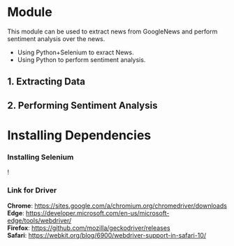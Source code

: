 # Module  

This module can be used to extract news from GoogleNews and perform sentiment analysis over the news.  
 - Using Python+Selenium to exract News.  
 - Using Python to perform sentiment analysis.  

   
## 1. Extracting Data  


## 2. Performing Sentiment Analysis  



# Installing Dependencies  

### Installing Selenium  
!  

### Link for Driver
**Chrome**:	https://sites.google.com/a/chromium.org/chromedriver/downloads  
**Edge**:	https://developer.microsoft.com/en-us/microsoft-edge/tools/webdriver/  
**Firefox**:	https://github.com/mozilla/geckodriver/releases  
**Safari**:	https://webkit.org/blog/6900/webdriver-support-in-safari-10/  


